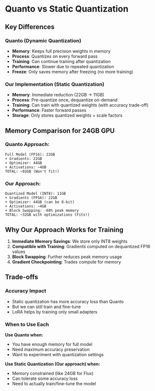 # Quanto vs Static Quantization

## Key Differences

### Quanto (Dynamic Quantization)
- **Memory**: Keeps full precision weights in memory
- **Process**: Quantizes on every forward pass
- **Training**: Can continue training after quantization
- **Performance**: Slower due to repeated quantization
- **Freeze**: Only saves memory after freezing (no more training)

### Our Implementation (Static Quantization)
- **Memory**: Immediate reduction (22GB → 11GB)
- **Process**: Pre-quantize once, dequantize on-demand
- **Training**: Can train with quantized weights (with accuracy trade-off)
- **Performance**: Faster forward passes
- **Storage**: Only stores quantized weights + scale factors

## Memory Comparison for 24GB GPU

### Quanto Approach:
```
Full Model (FP16): 22GB
+ Gradients: 22GB  
+ Optimizer: 44GB
+ Activations: ~4GB
TOTAL: ~92GB (Won't fit!)
```

### Our Approach:
```
Quantized Model (INT8): 11GB
+ Gradients (FP16): 22GB
+ Optimizer: 44GB (can be 8-bit)
+ Activations: ~4GB
+ Block Swapping: -60% peak memory
TOTAL: ~32GB with optimizations (Fits!)
```

## Why Our Approach Works for Training

1. **Immediate Memory Savings**: We store only INT8 weights
2. **Compatible with Training**: Gradients computed on dequantized FP16 values
3. **Block Swapping**: Further reduces peak memory usage
4. **Gradient Checkpointing**: Trades compute for memory

## Trade-offs

### Accuracy Impact
- Static quantization has more accuracy loss than Quanto
- But we can still train and fine-tune
- LoRA helps by training only small adapters

### When to Use Each

**Use Quanto when:**
- You have enough memory for full model
- Need maximum accuracy preservation
- Want to experiment with quantization settings

**Use Static Quantization (Our approach) when:**
- Memory constrained (like 24GB for Flux)
- Can tolerate some accuracy loss
- Need to actually train/fine-tune the model